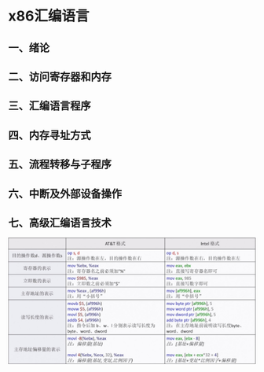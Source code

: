 # x86汇编语言

## 一、绪论

## 二、访问寄存器和内存

## 三、汇编语言程序

## 四、内存寻址方式

## 五、流程转移与子程序

## 六、中断及外部设备操作

## 七、高级汇编语言技术


![](pics/两种汇编语言格式的对比.png)